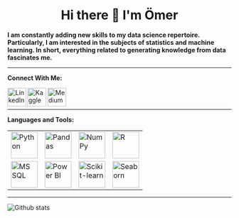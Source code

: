 <h1 align="center"> Hi there 👋 I'm Ömer</h1>

**I am constantly adding new skills to my data science repertoire. Particularly, I am interested in the subjects of statistics and machine learning. In short, everything related to generating knowledge from data fascinates me.**<br>

-----------------------------------------------------------

**Connect With Me:**

[<img align="left" alt="LinkedIn" width="42px" src="https://raw.githubusercontent.com/peterthehan/peterthehan/master/assets/linkedin.svg" />](https://www.linkedin.com/in/omersonmezsoy/)

[<img align="left" alt="Kaggle" width="42px" src="https://www.vectorlogo.zone/logos/kaggle/kaggle-icon.svg" />](https://www.kaggle.com/omersonmezsoy/)

[<img align="left" alt="Medium" width="42px" src="https://www.vectorlogo.zone/logos/medium/medium-tile.svg" />](https://medium.com/@omersonmezsoy)<br><br>


-----------------------------------------------------

**Languages and Tools:**

<table>
  <tr>
    <td>
      <a href="https://www.python.org/" target="_blank">
        <img src="https://img.icons8.com/color/48/000000/python.png" alt="Python" width="60" height="60"/>
      </a>
    </td>
    <td>
      <a href="https://pandas.pydata.org/" target="_blank">
        <img src="https://img.icons8.com/color/48/000000/pandas.png" alt="Pandas" width="60" height="60"/>
      </a>
    </td>
    <td>
      <a href="https://numpy.org/" target="_blank">
        <img src="https://img.icons8.com/color/48/000000/numpy.png" alt="NumPy" width="60" height="60"/>
      </a>
    </td>
    <td>
      <a href="https://www.r-project.org/" target="_blank">
        <img src="https://img.icons8.com/color/48/000000/r.png" alt="R" width="60" height="60"/>
      </a>
    </td>
  </tr>
  <tr>
    <td>
      <a href="https://www.microsoft.com/en-us/sql-server/sql-server-downloads" target="_blank">
        <img src="https://img.icons8.com/color/48/000000/microsoft-sql-server.png" alt="MS SQL" width="60" height="60"/>
      </a>
    </td>
    <td>
      <a href="https://powerbi.microsoft.com/" target="_blank">
        <img src="https://img.icons8.com/color/48/000000/power-bi.png" alt="Power BI" width="60" height="60"/>
      </a>
    </td>
    <td>
      <a href="https://scikit-learn.org/stable/" target="_blank">
        <img src="https://scikit-learn.org/stable/_static/scikit-learn-logo-small.png" alt="Scikit-learn" width="60" height="60"/>
      </a>
    </td>
    <td>
      <a href="https://seaborn.pydata.org/" target="_blank">
        <img src="https://seaborn.pydata.org/_static/logo-wide-lightbg.svg" alt="Seaborn" width="60" height="60"/>
      </a>
    </td>
  </tr>
</table>

-----------------------------------------------------------

![Github stats](https://github-readme-stats.vercel.app/api?username=omersonmezsoy&show_icons=true&theme=radical)

